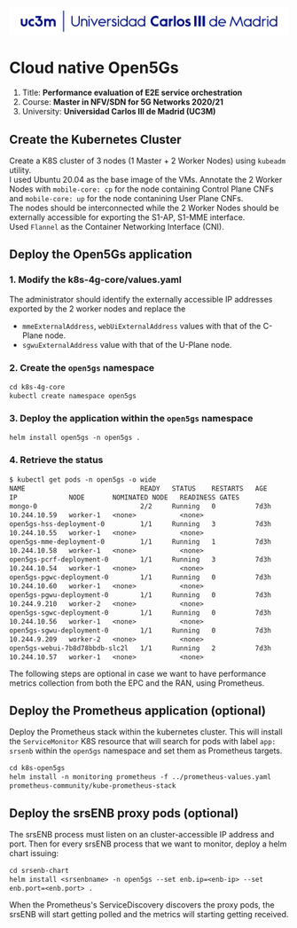 <img src="carlos_iii.png">

# Cloud native Open5Gs


1. Title: <b>Performance evaluation of E2E service orchestration</b> 
2. Course: <b>Master in NFV/SDN for 5G Networks 2020/21</b> 
3. University: <b>Universidad Carlos III de Madrid (UC3M)</b>

## Create the Kubernetes Cluster
Create a K8S cluster of 3 nodes (1 Master + 2 Worker Nodes) using `kubeadm` utility. <br />
I used Ubuntu 20.04 as the base image of the VMs.
Annotate the 2 Worker Nodes with `mobile-core: cp` for the node containing Control Plane CNFs and `mobile-core: up` for the node contanining User Plane CNFs. <br/>
The nodes should be interconnected while the 2 Worker Nodes should be externally accessible for exporting the S1-AP, S1-MME interface. <br />
Used `Flannel` as the Container Networking Interface (CNI).


## Deploy the Open5Gs application
### 1. Modify the k8s-4g-core/values.yaml
The administrator should identify the externally accessible IP addresses exported by the 2 worker nodes and replace the 
* `mmeExternalAddress`, `webUiExternalAddress` values with that of the C-Plane node.
* `sgwuExternalAddress` value with that of the U-Plane node.

### 2. Create the `open5gs` namespace
```shell
cd k8s-4g-core
kubectl create namespace open5gs
```

### 3. Deploy the application within the `open5gs` namespace
```shell
helm install open5gs -n open5gs .
```

### 4. Retrieve the status
```shell
$ kubectl get pods -n open5gs -o wide
NAME                             READY   STATUS    RESTARTS   AGE    IP             NODE       NOMINATED NODE   READINESS GATES
mongo-0                          2/2     Running   0          7d3h   10.244.10.59   worker-1   <none>           <none>
open5gs-hss-deployment-0         1/1     Running   3          7d3h   10.244.10.55   worker-1   <none>           <none>
open5gs-mme-deployment-0         1/1     Running   1          7d3h   10.244.10.58   worker-1   <none>           <none>
open5gs-pcrf-deployment-0        1/1     Running   3          7d3h   10.244.10.54   worker-1   <none>           <none>
open5gs-pgwc-deployment-0        1/1     Running   0          7d3h   10.244.10.60   worker-1   <none>           <none>
open5gs-pgwu-deployment-0        1/1     Running   0          7d3h   10.244.9.210   worker-2   <none>           <none>
open5gs-sgwc-deployment-0        1/1     Running   0          7d3h   10.244.10.56   worker-1   <none>           <none>
open5gs-sgwu-deployment-0        1/1     Running   0          7d3h   10.244.9.209   worker-2   <none>           <none>
open5gs-webui-7b8d78bbdb-slc2l   1/1     Running   2          7d3h   10.244.10.57   worker-1   <none>           <none>
```

The following steps are optional in case we want to have performance metrics collection from both the EPC and the RAN, using Prometheus.

## Deploy the Prometheus application (optional)
Deploy the Prometheus stack within the kubernetes cluster. This will install the `ServiceMonitor` K8S resource that will search for pods with label `app: srsenb` within the `open5gs` namespace and set them as Prometheus targets.

```shell
cd k8s-open5gs
helm install -n monitoring prometheus -f ../prometheus-values.yaml prometheus-community/kube-prometheus-stack
```

## Deploy the srsENB proxy pods (optional)
The srsENB process must listen on an cluster-accessible IP address and port.
Then for every srsENB process that we want to monitor, deploy a helm chart issuing:

```shell
cd srsenb-chart
helm install <srsenbname> -n open5gs --set enb.ip=<enb-ip> --set enb.port=<enb.port> .
```

When the Prometheus's ServiceDiscovery discovers the proxy pods, the srsENB will start getting polled and the metrics will starting getting received.